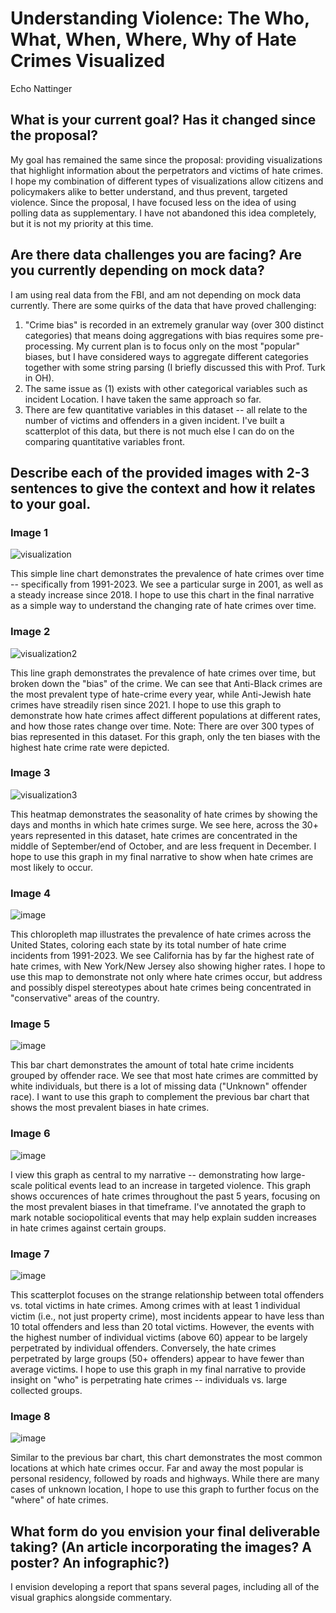 # Understanding Violence: The Who, What, When, Where, Why of Hate Crimes Visualized

Echo Nattinger

## What is your current goal? Has it changed since the proposal?
My goal has remained the same since the proposal: providing visualizations that highlight information about the perpetrators and victims of hate crimes. I hope my combination of different types of visualizations allow citizens and policymakers alike to better understand, and thus prevent, targeted violence. 
Since the proposal, I have focused less on the idea of using polling data as supplementary. I have not abandoned this idea completely, but it is not my priority at this time.

## Are there data challenges you are facing? Are you currently depending on mock data?
I am using real data from the FBI, and am not depending on mock data currently. There are some quirks of the data that have proved challenging:
1) "Crime bias" is recorded in an extremely granular way (over 300 distinct categories) that means doing aggregations with bias requires some pre-processing. My current plan is to focus only on the most "popular" biases, but I have considered ways to aggregate different categories together with some string parsing (I briefly discussed this with Prof. Turk in OH).
2) The same issue as (1) exists with other categorical variables such as incident Location. I have taken the same approach so far.
3) There are few quantitative variables in this dataset -- all relate to the number of victims and offenders in a given incident. I've built a scatterplot of this data, but there is not much else I can do on the comparing quantitative variables front. 

## Describe each of the provided images with 2-3 sentences to give the context and how it relates to your goal.
### Image 1
![visualization](https://github.com/user-attachments/assets/5757a4aa-e75c-4344-bd3e-e77e3c84ffbf)

This simple line chart demonstrates the prevalence of hate crimes over time -- specifically from 1991-2023. We see a particular surge in 2001, as well as a steady increase since 2018. I hope to use this chart in the final narrative as a simple way to understand the changing rate of hate crimes over time.

### Image 2
![visualization2](https://github.com/user-attachments/assets/10ac5158-bec8-4622-b1dc-93e78802b561)

This line graph demonstrates the prevalence of hate crimes over time, but broken down the "bias" of the crime. We can see that Anti-Black crimes are the most prevalent type of hate-crime every year, while Anti-Jewish hate crimes have streadily risen since 2021. I hope to use this graph to demonstrate how hate crimes affect different populations at different rates, and how those rates change over time.
Note: There are over 300 types of bias represented in this dataset. For this graph, only the ten biases with the highest hate crime rate were depicted.

### Image 3
![visualization3](https://github.com/user-attachments/assets/da8088c1-62c0-4030-a62f-22392a0646a5)

This heatmap demonstrates the seasonality of hate crimes by showing the days and months in which hate crimes surge. We see here, across the 30+ years represented in this dataset, hate crimes are concentrated in the middle of September/end of October, and are less frequent in December. I hope to use this graph in my final narrative to show when hate crimes are most likely to occur.

### Image 4
![image](https://github.com/user-attachments/assets/e0737e5c-ee8d-49d2-8ef0-3f999ca67889)

This chloropleth map illustrates the prevalence of hate crimes across the United States, coloring each state by its total number of hate crime incidents from 1991-2023. We see California has by far the highest rate of hate crimes, with New York/New Jersey also showing higher rates. I hope to use this map to demonstrate not only where hate crimes occur, but address and possibly dispel stereotypes about hate crimes being concentrated in "conservative" areas of the country.

### Image 5
![image](https://github.com/user-attachments/assets/5235b767-a8b8-4763-9d6f-626b7acfea74)

This bar chart demonstrates the amount of total hate crime incidents grouped by offender race. We see that most hate crimes are committed by white individuals, but there is a lot of missing data ("Unknown" offender race). I want to use this graph to complement the previous bar chart that shows the most prevalent biases in hate crimes. 

### Image 6
![image](https://github.com/user-attachments/assets/e29d5dcf-b643-49e8-874b-f7a9fa362694)

I view this graph as central to my narrative -- demonstrating how large-scale political events lead to an increase in targeted violence. This graph shows occurences of hate crimes throughout the past 5 years, focusing on the most prevalent biases in that timeframe. I've annotated the graph to mark notable sociopolitical events that may help explain sudden increases in hate crimes against certain groups.

### Image 7
![image](https://github.com/user-attachments/assets/0a3eec0e-e3c0-40ba-ad64-570277dc517d)

This scatterplot focuses on the strange relationship between total offenders vs. total victims in hate crimes. Among crimes with at least 1 individual victim (i.e., not just property crime), most incidents appear to have less than 10 total offenders and less than 20 total victims. However, the events with the highest number of individual victims (above 60) appear to be largely perpetrated by individual offenders. Conversely, the hate crimes perpetrated by large groups (50+ offenders) appear to have fewer than average victims. I hope to use this graph in my final narrative to provide insight on "who" is perpetrating hate crimes -- individuals vs. large collected groups.

### Image 8
![image](https://github.com/user-attachments/assets/931c9ec4-e34c-4779-9895-f81df503655d)

Similar to the previous bar chart, this chart demonstrates the most common locations at which hate crimes occur. Far and away the most popular is personal residency, followed by roads and highways. While there are many cases of unknown location, I hope to use this graph to further focus on the "where" of hate crimes.

## What form do you envision your final deliverable taking? (An article incorporating the images? A poster? An infographic?)
I envision developing a report that spans several pages, including all of the visual graphics alongside commentary.
